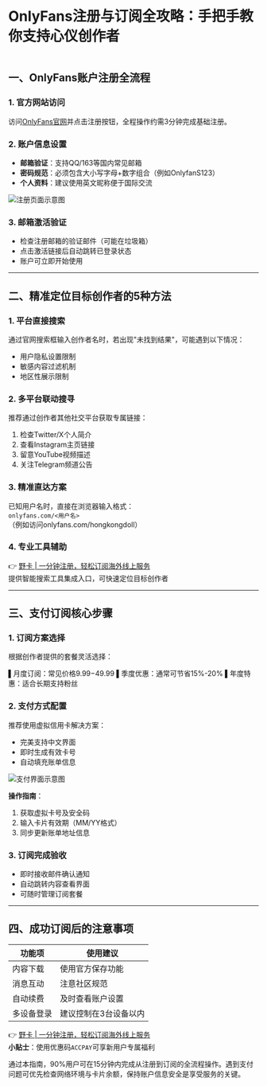 # OnlyFans注册与订阅全攻略：手把手教你支持心仪创作者

![OnlyFans教程封面图](data:image/png;base64,iVBORw0KGgoAAAANSUhEUgAAAAEAAAABCAYAAAAfFcSJAAAABGdBTUEAALGPC/xhBQAAADhlWElmTU0AKgAAAAgAAYdpAAQAAAABAAAAGgAAAAAAAqACAAQAAAABAAAAAaADAAQAAAABAAAAAQAAAADa6r/EAAAAC0lEQVQIHWNgAAIAAAUAAY27m/MAAAAASUVORK5CYII=)

## 一、OnlyFans账户注册全流程
### 1. 官方网站访问
访问[OnlyFans官网](onlyfans.com/)并点击注册按钮，全程操作约需3分钟完成基础注册。

### 2. 账户信息设置
- **邮箱验证**：支持QQ/163等国内常见邮箱
- **密码规范**：必须包含大小写字母+数字组合（例如OnlyfanS123）
- **个人资料**：建议使用英文昵称便于国际交流

![注册页面示意图](https://bbtdd.com/wp-content/uploads/img/037542455539.webp)

### 3. 邮箱激活验证
- 检查注册邮箱的验证邮件（可能在垃圾箱）
- 点击激活链接后自动跳转已登录状态
- 账户可立即开始使用

---

## 二、精准定位目标创作者的5种方法
### 1. 平台直接搜索
通过官网搜索框输入创作者名时，若出现"未找到结果"，可能遇到以下情况：

- 用户隐私设置限制
- 敏感内容过滤机制
- 地区性展示限制


### 2. 多平台联动搜寻
推荐通过创作者其他社交平台获取专属链接：
1. 检查Twitter/X个人简介
2. 查看Instagram主页链接
3. 留意YouTube视频描述
4. 关注Telegram频道公告

### 3. 精准直达方案
已知用户名时，直接在浏览器输入格式：  
`onlyfans.com/<用户名>`  
（例如访问onlyfans.com/hongkongdoll）

### 4. 专业工具辅助
👉 [野卡 | 一分钟注册，轻松订阅海外线上服务](https://bbtdd.com/yeka)  
提供智能搜索工具集成入口，可快速定位目标创作者

---

## 三、支付订阅核心步骤
### 1. 订阅方案选择
根据创作者提供的套餐灵活选择：

▌月度订阅：常见价格$9.99-$49.99
▌季度优惠：通常可节省15%-20%
▌年度特惠：适合长期支持粉丝


### 2. 支付方式配置
推荐使用虚拟信用卡解决方案：
- 完美支持中文界面
- 即时生成有效卡号
- 自动填充账单信息

![支付界面示意图](https://bbtdd.com/wp-content/uploads/img/397309542241.webp)

**操作指南**：
1. 获取虚拟卡号及安全码
2. 输入卡片有效期（MM/YY格式）
3. 同步更新账单地址信息

### 3. 订阅完成验收
- 即时接收邮件确认通知
- 自动跳转内容查看界面
- 可随时管理订阅套餐

---

## 四、成功订阅后的注意事项
| 功能项       | 使用建议                  |
|--------------|---------------------------|
| 内容下载     | 使用官方保存功能          |
| 消息互动     | 注意社区规范              |
| 自动续费     | 及时查看账户设置          |
| 多设备登录   | 建议控制在3台设备以内     |

👉 [野卡 | 一分钟注册，轻松订阅海外线上服务](https://bbtdd.com/yeka)  
**小贴士**：使用优惠码`ACCPAY`可享新用户专属福利

通过本指南，90%用户可在15分钟内完成从注册到订阅的全流程操作。遇到支付问题可优先检查网络环境与卡片余额，保持账户信息安全是享受服务的关键。